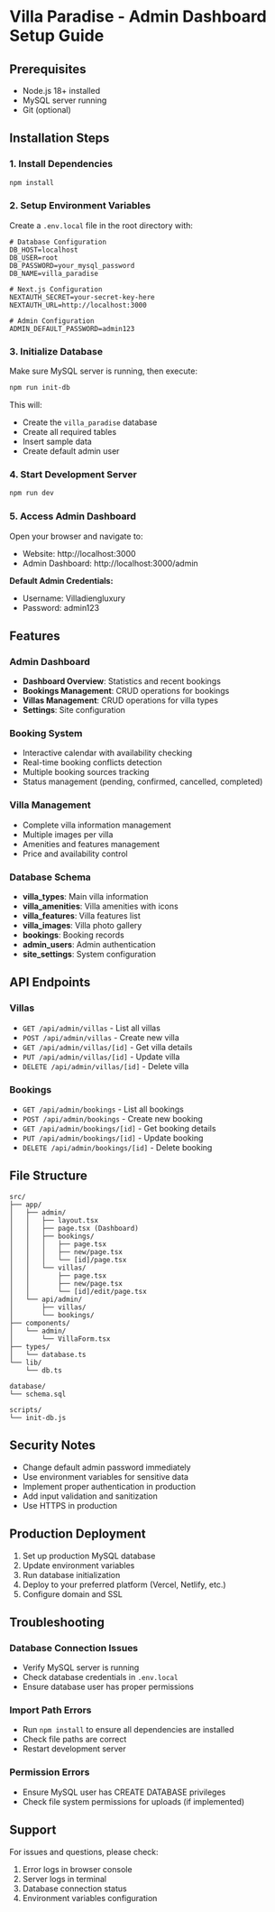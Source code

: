 # Villa Paradise - Admin Dashboard Setup Guide

## Prerequisites
- Node.js 18+ installed
- MySQL server running
- Git (optional)

## Installation Steps

### 1. Install Dependencies
```bash
npm install
```

### 2. Setup Environment Variables
Create a `.env.local` file in the root directory with:
```
# Database Configuration
DB_HOST=localhost
DB_USER=root
DB_PASSWORD=your_mysql_password
DB_NAME=villa_paradise

# Next.js Configuration
NEXTAUTH_SECRET=your-secret-key-here
NEXTAUTH_URL=http://localhost:3000

# Admin Configuration
ADMIN_DEFAULT_PASSWORD=admin123
```

### 3. Initialize Database
Make sure MySQL server is running, then execute:
```bash
npm run init-db
```

This will:
- Create the `villa_paradise` database
- Create all required tables
- Insert sample data
- Create default admin user

### 4. Start Development Server
```bash
npm run dev
```

### 5. Access Admin Dashboard
Open your browser and navigate to:
- Website: http://localhost:3000
- Admin Dashboard: http://localhost:3000/admin

**Default Admin Credentials:**
- Username: Villadiengluxury
- Password: admin123

## Features

### Admin Dashboard
- **Dashboard Overview**: Statistics and recent bookings
- **Bookings Management**: CRUD operations for bookings
- **Villas Management**: CRUD operations for villa types
- **Settings**: Site configuration

### Booking System
- Interactive calendar with availability checking
- Real-time booking conflicts detection
- Multiple booking sources tracking
- Status management (pending, confirmed, cancelled, completed)

### Villa Management
- Complete villa information management
- Multiple images per villa
- Amenities and features management
- Price and availability control

### Database Schema
- **villa_types**: Main villa information
- **villa_amenities**: Villa amenities with icons
- **villa_features**: Villa features list
- **villa_images**: Villa photo gallery
- **bookings**: Booking records
- **admin_users**: Admin authentication
- **site_settings**: System configuration

## API Endpoints

### Villas
- `GET /api/admin/villas` - List all villas
- `POST /api/admin/villas` - Create new villa
- `GET /api/admin/villas/[id]` - Get villa details
- `PUT /api/admin/villas/[id]` - Update villa
- `DELETE /api/admin/villas/[id]` - Delete villa

### Bookings
- `GET /api/admin/bookings` - List all bookings
- `POST /api/admin/bookings` - Create new booking
- `GET /api/admin/bookings/[id]` - Get booking details
- `PUT /api/admin/bookings/[id]` - Update booking
- `DELETE /api/admin/bookings/[id]` - Delete booking

## File Structure
```
src/
├── app/
│   ├── admin/
│   │   ├── layout.tsx
│   │   ├── page.tsx (Dashboard)
│   │   ├── bookings/
│   │   │   ├── page.tsx
│   │   │   ├── new/page.tsx
│   │   │   └── [id]/page.tsx
│   │   └── villas/
│   │       ├── page.tsx
│   │       ├── new/page.tsx
│   │       └── [id]/edit/page.tsx
│   └── api/admin/
│       ├── villas/
│       └── bookings/
├── components/
│   └── admin/
│       └── VillaForm.tsx
├── types/
│   └── database.ts
└── lib/
    └── db.ts

database/
└── schema.sql

scripts/
└── init-db.js
```

## Security Notes
- Change default admin password immediately
- Use environment variables for sensitive data
- Implement proper authentication in production
- Add input validation and sanitization
- Use HTTPS in production

## Production Deployment
1. Set up production MySQL database
2. Update environment variables
3. Run database initialization
4. Deploy to your preferred platform (Vercel, Netlify, etc.)
5. Configure domain and SSL

## Troubleshooting

### Database Connection Issues
- Verify MySQL server is running
- Check database credentials in `.env.local`
- Ensure database user has proper permissions

### Import Path Errors
- Run `npm install` to ensure all dependencies are installed
- Check file paths are correct
- Restart development server

### Permission Errors
- Ensure MySQL user has CREATE DATABASE privileges
- Check file system permissions for uploads (if implemented)

## Support
For issues and questions, please check:
1. Error logs in browser console
2. Server logs in terminal
3. Database connection status
4. Environment variables configuration